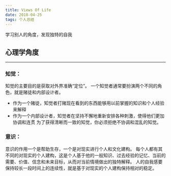 ```yaml
---
title: Views Of Life
date: 2018-04-25
tags: 个人总结
---
```

学习别人的角度，发现独特的自我
 <!-- more -->

## 心理学角度

---

### 知觉：
知觉的主要目的是获取对外界准确“定位”。
一个知觉者通常要扮演两个不同的角色，就是赌徒和内部设计者。
- 作为一个赌徒，知觉者打赌现在看到的东西能够用以前掌握的知识和个人经验来解释
- 作为一个内部设计者，知觉者在坚持不懈地重新安排各种刺激，使得他们更加协调和连贯
为了获得清晰而一致的知觉，你必须拒绝不协调和混乱的知觉。

### 意识：
意识的作用一个是帮助生存，一个是对现实进行个人和文化建构。
每个人都有其不同的对现实的个人建构，这是个人基于他的一般知识、过去经验的记忆、当前的需要、价值、信念和未来目标，从而对当前情境做出的独特解释。
人的自我感要保持较长一段时间上的连续性，就是基于对现实的个人建构保持相对的稳定。
